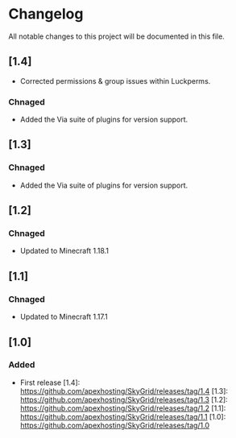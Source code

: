 # Changelog
All notable changes to this project will be documented in this file.

## [1.4]

- Corrected permissions & group issues within Luckperms.

### Chnaged
- Added the Via suite of plugins for version support.

## [1.3]

### Chnaged
- Added the Via suite of plugins for version support.

## [1.2]

### Chnaged
- Updated to Minecraft 1.18.1

## [1.1]

### Chnaged
- Updated to Minecraft 1.17.1

## [1.0]

### Added
- First release
[1.4]: https://github.com/apexhosting/SkyGrid/releases/tag/1.4
[1.3]: https://github.com/apexhosting/SkyGrid/releases/tag/1.3
[1.2]: https://github.com/apexhosting/SkyGrid/releases/tag/1.2
[1.1]: https://github.com/apexhosting/SkyGrid/releases/tag/1.1
[1.0]: https://github.com/apexhosting/SkyGrid/releases/tag/1.0